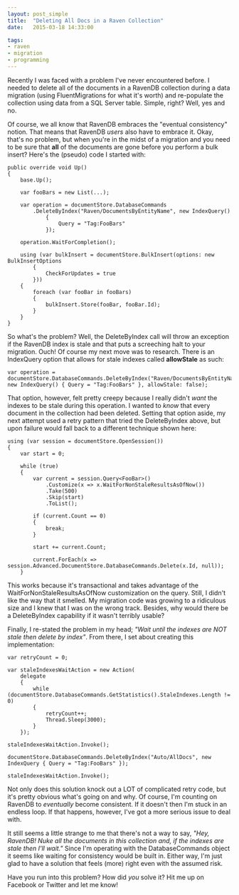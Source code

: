 ```yaml
---
layout: post_simple
title:  "Deleting All Docs in a Raven Collection"
date:   2015-03-18 14:33:00

tags:
- raven
- migration
- programming
---
```


Recently I was faced with a problem I've never encountered before. I needed to delete all of the documents in a RavenDB collection during a data migration (using FluentMigrations for what it's worth) and re-populate the collection using data from a SQL Server table. Simple, right? Well, yes and no.

Of course, we all know that RavenDB embraces the "eventual consistency" notion. That means that RavenDB *users* also have to embrace it. Okay, that's no problem, but when you're in the midst of a migration and you need to be sure that **all** of the documents are gone before you perform a bulk insert? Here's the (pseudo) code I started with:

    public override void Up()
    {
        base.Up();

        var fooBars = new List(...);

        var operation = documentStore.DatabaseCommands
            .DeleteByIndex("Raven/DocumentsByEntityName", new IndexQuery()
                {
                    Query = "Tag:FooBars"
                });

        operation.WaitForCompletion();

        using (var bulkInsert = documentStore.BulkInsert(options: new BulkInsertOptions
            {
                CheckForUpdates = true
            }))
        {
            foreach (var fooBar in fooBars)
            {
                bulkInsert.Store(fooBar, fooBar.Id);
            }
        }
    }

So what's the problem? Well, the DeleteByIndex call will throw an exception if the RavenDB index is stale and
that puts a screeching halt to your migration. Ouch! Of course my next move was to research. There is an IndexQuery option that allows for stale indexes called **allowStale** as such:

    var operation = documentStore.DatabaseCommands.DeleteByIndex("Raven/DocumentsByEntityName", new IndexQuery() { Query = "Tag:FooBars" }, allowStale: false);

That option, however, felt pretty creepy because I really didn't *want* the indexes to be stale during this operation. I wanted to *know* that every document in the collection had been deleted. Setting that option aside, my next attempt used a retry pattern that tried the DeleteByIndex above, but upon failure would fall back to a different technique shown here:

    using (var session = documentStore.OpenSession())
    {
        var start = 0;

        while (true)
        {
            var current = session.Query<FooBar>()
                .Customize(x => x.WaitForNonStaleResultsAsOfNow())
                .Take(500)
                .Skip(start)
                .ToList();

            if (current.Count == 0)
            {
                break;
            }

            start += current.Count;

            current.ForEach(x => session.Advanced.DocumentStore.DatabaseCommands.Delete(x.Id, null));
        }

This works because it's transactional and takes advantage of the WaitForNonStaleResultsAsOfNow customization on the query. Still, I didn't like the way that it smelled. My migration code was growing to a ridiculous size and I knew that I was on the wrong track. Besides, why would there be a DeleteByIndex capability if it wasn't terribly usable?

Finally, I re-stated the problem in my head; _"Wait until the indexes are NOT stale then delete by index"_. From there, I set about creating this implementation:

    var retryCount = 0;

    var staleIndexesWaitAction = new Action(
        delegate
        {
            while (documentStore.DatabaseCommands.GetStatistics().StaleIndexes.Length != 0)
            {
                retryCount++;
                Thread.Sleep(3000);
            }
        });

    staleIndexesWaitAction.Invoke();

    documentStore.DatabaseCommands.DeleteByIndex("Auto/AllDocs", new IndexQuery { Query = "Tag:FooBars" });

    staleIndexesWaitAction.Invoke();

Not only does this solution knock out a LOT of complicated retry code, but it's pretty obvious what's going on and why. Of course, I'm counting on RavenDB to *eventually* become consistent. If it doesn't then I'm stuck in an endless loop. If that happens, however, I've got a more serious issue to deal with.

It still seems a little strange to me that there's not a way to say, _"Hey, RavenDB! Nuke all the documents in this collection and, if the indexes are stale then I'll wait."_ Since I'm operating with the DatabaseCommands object it seems like waiting for consistency would be built in. Either way, I'm just glad to have a solution that feels (more) right even with the assumed risk.

Have you run into this problem? How did *you* solve it? Hit me up on Facebook or Twitter and let me know!
